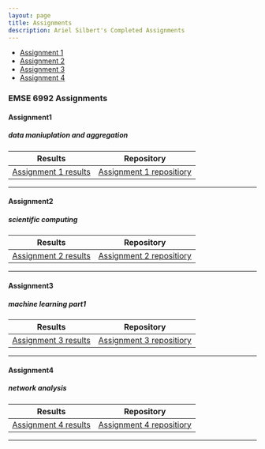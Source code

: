 ```yaml
---
layout: page
title: Assignments
description: Ariel Silbert's Completed Assignments
---
```



<div class="navbar">
    <div class="navbar-inner">
        <ul class="nav">
            <li><a href="#Assignment 1">Assignment 1</a></li>
            <li><a href="#Assignment 2">Assignment 2</a></li>
            <li><a href="#Assignment 3">Assignment 3</a></li>
            <li><a href="#Assignment 4">Assignment 4</a></li>
        </ul>
    </div>
</div>


### EMSE 6992 Assignments
####  <a name="Assignment 1"></a>Assignment1
##### <a name="datamanipulationandaggregation"></a>data maniuplation and aggregation

Results | Repository
---|---
[Assignment 1 results](https://alsilbert.github.io/Assignments/HW1_ArielSilbert.ipynb)| [Assignment 1 repositiory](https://github.com/alsilbert/alsilbert.github.io/tree/master/Assignments/data/HW1)

---


####  <a name="Assignment 2"></a>Assignment2
##### <a name="scientificcomputing"></a>scientific computing

| Results                | Repository                 |
| ---------------------- |:--------------------------:|
| [Assignment 2 results](https://alsilbert.github.io/Assignments/HW2_ArielSilbert.ipynb)| [Assignment 2 repositiory](https://github.com/alsilbert/alsilbert.github.io/tree/master/Assignments/data/HW2)|

---


####  <a name="Assignment 3"></a>Assignment3
##### <a name="deeplearning"></a>machine learning part1


| Results                | Repository                 |
| ---------------------- |:--------------------------:|
| [Assignment 3 results]()| [Assignment 3 repositiory]()|

---



####  <a name="Assignment 4"></a>Assignment4
##### <a name="networkanalysis"></a>network analysis


| Results                | Repository                 |
| ---------------------- |:--------------------------:|
| [Assignment 4 results]()| [Assignment 4 repositiory]()|

---

